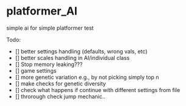 
# platformer_AI

 simple ai for simple platformer test

Todo:

- [] better settings handling (defaults, wrong vals, etc)
- [] better scales handling in AI/individual class
- [] Stop memory leaking???
- [] game settings
- [] more genetic variation e.g., by not picking simply top n
- [] make checks for genetic diversity
- [] check what happens if continue with different settings from file
- [] throrough check jump mechanic..
